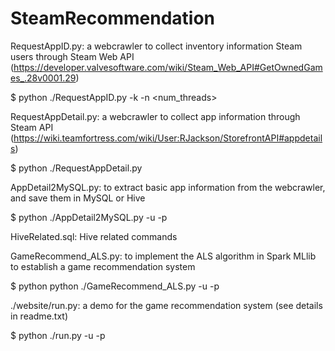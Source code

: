 # SteamRecommendation
RequestAppID.py: a webcrawler to collect inventory information Steam users through Steam Web API (https://developer.valvesoftware.com/wiki/Steam_Web_API#GetOwnedGames_.28v0001.29) 

$ python ./RequestAppID.py -k <Steam Web API Key> -n <num_threads>


RequestAppDetail.py: a webcrawler to collect app information through Steam API (https://wiki.teamfortress.com/wiki/User:RJackson/StorefrontAPI#appdetails)

$ python ./RequestAppDetail.py


AppDetail2MySQL.py: to extract basic app information from the webcrawler, and save them in MySQL or Hive

$ python ./AppDetail2MySQL.py -u <MySQL user_id> -p <MySQL password>


HiveRelated.sql: Hive related commands


GameRecommend_ALS.py: to implement the ALS algorithm in Spark MLlib to establish a game recommendation system

$ python python ./GameRecommend_ALS.py -u <MySQL user_id> -p <MySQL password>


./website/run.py: a demo for the game recommendation system (see details in readme.txt)

$ python ./run.py -u <MySQL user_id> -p <MySQL password>
